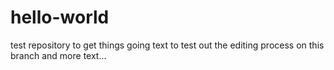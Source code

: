 # hello-world
test repository to get things going
text to test out the editing process on this branch
and more text...
